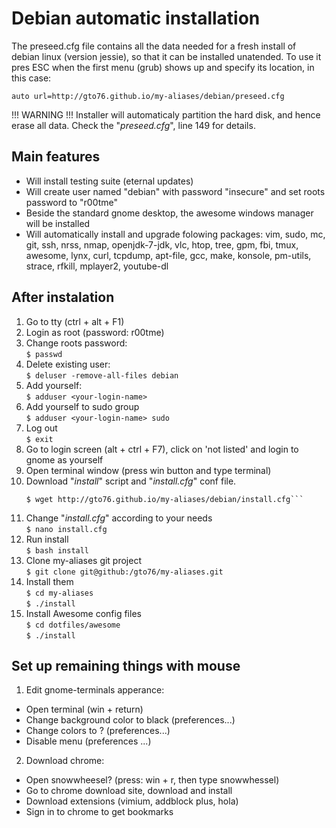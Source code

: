 Debian automatic installation
=============================

The preseed.cfg file contains all the data needed for a fresh install of debian linux (version jessie), so that it can be installed unatended. To use it pres ESC when the first menu (grub) shows up and specify its location, in this case:

`auto url=http://gto76.github.io/my-aliases/debian/preseed.cfg`

!!! WARNING !!!
Installer will automaticaly partition the hard disk, and hence erase all data. Check the "_preseed.cfg_", line 149 for details.

Main features
-------------
- Will install testing suite (eternal updates)
- Will create user named "debian" with password "insecure" and set roots password to "r00tme"
- Beside the standard gnome desktop, the awesome windows manager will be installed
- Will automatically install and upgrade folowing packages: vim, sudo, mc, git, ssh, nrss, nmap, openjdk-7-jdk, vlc, htop, tree, gpm, fbi, tmux, awesome, lynx, curl, tcpdump, apt-file, gcc, make, konsole, pm-utils, strace, rfkill, mplayer2, youtube-dl

After instalation
-----------------
1. Go to tty (ctrl + alt + F1)
2. Login as root (password: r00tme)
3. Change roots password:  
	`$ passwd`
4. Delete existing user:  
	`$ deluser -remove-all-files debian`
5. Add yourself:  
	`$ adduser <your-login-name>`
6. Add yourself to sudo group  
	`$ adduser <your-login-name> sudo`
7. Log out  
	`$ exit`
8. Go to login screen (alt + ctrl + F7), click on 'not listed' and login to gnome as yourself
9. Open terminal window (press win button and type terminal)
10. Download "_install_" script and "_install.cfg_" conf file.  
	```$ wget http://gto76.github.io/my-aliases/debian/install  
	$ wget http://gto76.github.io/my-aliases/debian/install.cfg```
11. Change "_install.cfg_" according to your needs  
	`$ nano install.cfg`
12. Run install  
	`$ bash install`
13. Clone my-aliases git project  
	`$ git clone git@github:/gto76/my-aliases.git`
14. Install them  
	`$ cd my-aliases`  
	`$ ./install`
15. Install Awesome config files  
	`$ cd dotfiles/awesome`  
	`$ ./install`

Set up remaining things with mouse
----------------------------------

1. Edit gnome-terminals apperance:
 * Open terminal (win + return)
 * Change background color to black (preferences...)
 * Change colors to ? (preferences...)
 * Disable menu (preferences ...)

2. Download chrome:
 * Open snowwheesel? (press: win + r, then type snowwhessel)
 * Go to chrome download site, download and install
 * Download extensions (vimium, addblock plus, hola)
 * Sign in to chrome to get bookmarks



	


	
